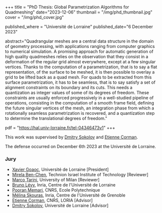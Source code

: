 +++
title = "PhD Thesis: Global Parametrization Algorithms for Quadmeshing"
date="2023-12-06"
thumbnail = "/img/phd_thumbnail.jpg"
cover = "/img/phd_cover.jpg"

published_where = "Université de Lorraine"
published_date="6 December 2023"

abstract="Quadrangular meshes are a central data structure in the domain of geometry processing, with applications ranging from computer graphics to numerical simulation. A promising approach for automatic generation of high quality quadmeshes relies on the observation that they consist in a deformation of the regular grid almost everywhere, except at a few singular vertices. Thanks to the computation of a parametrization, that is to say a flat representation, of the surface to be meshed, it is then possible to overlay a grid to be lifted back as a quad mesh. For quads to be extracted from this surface parametrization, it has to be seamless, that is to say satisfy a set of alignment constraints on its boundary and its cuts. This needs a quantization as integer values of some of its degrees of freedom. These constraints are usually enforced progressively in a well-studied pipeline of operations, consisting in the computation of a smooth frame field, defining the future singular vertices of the mesh, an integration phase from which a rotationally seamless parametrization is recovered, and a quantization step to determine the translational degrees of freedom."

pdf = "https://hal.univ-lorraine.fr/tel-04346473v1"
+++

This work was supervised by [Dmitry Sokolov](https://members.loria.fr/DSokolov/) and [Etienne Corman](https://members.loria.fr/ECorman/).

The defense occurred on December 6th 2023 at the Université de Lorraine.

### Jury

- [Xavier Goaoc](https://members.loria.fr/Xavier.Goaoc/), Université de Lorraine [President]
- [Mirela Ben-Chen](https://cris.technion.ac.il/en/persons/mirela-ben-chen), Technion Israel Institute of Technology [Reviewer]
- [Marco Tarini](https://tarini.di.unimi.it/), University of Milan [Reviewer]
- [Bruno Lévy](https://brunolevy.github.io/), Inria, Centre de l'Université de Lorraine
- [Pooran Memari](http://www.lix.polytechnique.fr/~memari/), CNRS, Ecole Polytechnique
- [Mélina Skouras](https://imagine.inrialpes.fr/people/mskouras/index.htm), Inria, Centre de l'Université de Grenoble
- [Etienne Corman](https://members.loria.fr/ECorman/), CNRS, LORIA [Advisor]
- [Dmitry Sokolov](https://members.loria.fr/DSokolov/), Université de Lorraine [Advisor]